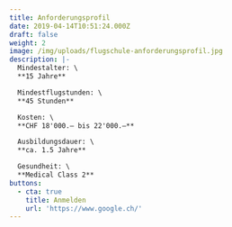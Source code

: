 ```yaml
---
title: Anforderungsprofil
date: 2019-04-14T10:51:24.000Z
draft: false
weight: 2
image: /img/uploads/flugschule-anforderungsprofil.jpg
description: |-
  Mindestalter: \
  **15 Jahre**

  Mindestflugstunden: \
  **45 Stunden**

  Kosten: \
  **CHF 18'000.– bis 22'000.–**

  Ausbildungsdauer: \
  **ca. 1.5 Jahre**

  Gesundheit: \
  **Medical Class 2**
buttons:
  - cta: true
    title: Anmelden
    url: 'https://www.google.ch/'
---
```

